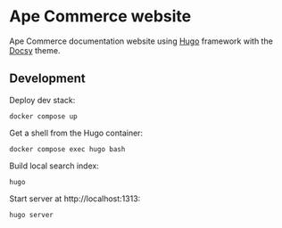# Ape Commerce website

Ape Commerce documentation website using [Hugo](https://gohugo.io) framework with the [Docsy](https://www.docsy.dev) theme.

## Development

Deploy dev stack:

```
docker compose up
```

Get a shell from the Hugo container:

```
docker compose exec hugo bash
```

Build local search index:

```
hugo
```

Start server at http://localhost:1313:

```
hugo server
```
